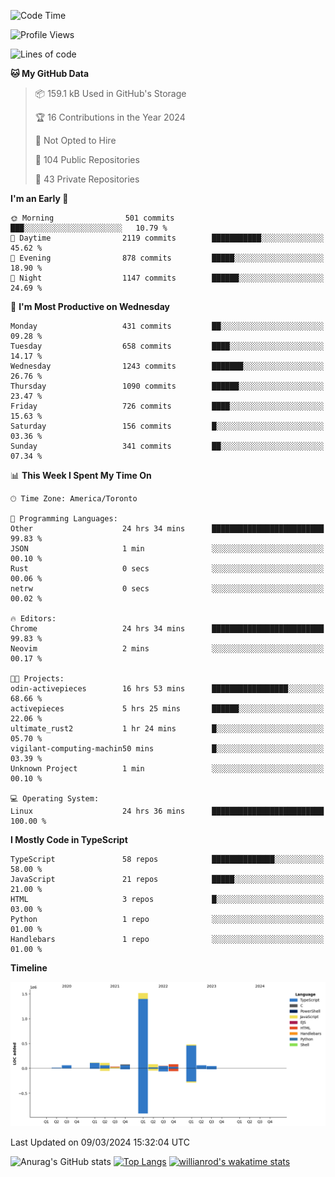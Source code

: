 <!--START_SECTION:waka-->
![Code Time](http://img.shields.io/badge/Code%20Time-1%2C293%20hrs%2052%20mins-blue)

![Profile Views](http://img.shields.io/badge/Profile%20Views-1-blue)

![Lines of code](https://img.shields.io/badge/From%20Hello%20World%20I%27ve%20Written-2.7%20million%20lines%20of%20code-blue)

**🐱 My GitHub Data** 

> 📦 159.1 kB Used in GitHub's Storage 
 > 
> 🏆 16 Contributions in the Year 2024
 > 
> 🚫 Not Opted to Hire
 > 
> 📜 104 Public Repositories 
 > 
> 🔑 43 Private Repositories 
 > 
**I'm an Early 🐤** 

```text
🌞 Morning                501 commits         ███░░░░░░░░░░░░░░░░░░░░░░   10.79 % 
🌆 Daytime                2119 commits        ███████████░░░░░░░░░░░░░░   45.62 % 
🌃 Evening                878 commits         █████░░░░░░░░░░░░░░░░░░░░   18.90 % 
🌙 Night                  1147 commits        ██████░░░░░░░░░░░░░░░░░░░   24.69 % 
```
📅 **I'm Most Productive on Wednesday** 

```text
Monday                   431 commits         ██░░░░░░░░░░░░░░░░░░░░░░░   09.28 % 
Tuesday                  658 commits         ████░░░░░░░░░░░░░░░░░░░░░   14.17 % 
Wednesday                1243 commits        ███████░░░░░░░░░░░░░░░░░░   26.76 % 
Thursday                 1090 commits        ██████░░░░░░░░░░░░░░░░░░░   23.47 % 
Friday                   726 commits         ████░░░░░░░░░░░░░░░░░░░░░   15.63 % 
Saturday                 156 commits         █░░░░░░░░░░░░░░░░░░░░░░░░   03.36 % 
Sunday                   341 commits         ██░░░░░░░░░░░░░░░░░░░░░░░   07.34 % 
```


📊 **This Week I Spent My Time On** 

```text
🕑︎ Time Zone: America/Toronto

💬 Programming Languages: 
Other                    24 hrs 34 mins      █████████████████████████   99.83 % 
JSON                     1 min               ░░░░░░░░░░░░░░░░░░░░░░░░░   00.10 % 
Rust                     0 secs              ░░░░░░░░░░░░░░░░░░░░░░░░░   00.06 % 
netrw                    0 secs              ░░░░░░░░░░░░░░░░░░░░░░░░░   00.02 % 

🔥 Editors: 
Chrome                   24 hrs 34 mins      █████████████████████████   99.83 % 
Neovim                   2 mins              ░░░░░░░░░░░░░░░░░░░░░░░░░   00.17 % 

🐱‍💻 Projects: 
odin-activepieces        16 hrs 53 mins      █████████████████░░░░░░░░   68.66 % 
activepieces             5 hrs 25 mins       ██████░░░░░░░░░░░░░░░░░░░   22.06 % 
ultimate_rust2           1 hr 24 mins        █░░░░░░░░░░░░░░░░░░░░░░░░   05.70 % 
vigilant-computing-machin50 mins             █░░░░░░░░░░░░░░░░░░░░░░░░   03.39 % 
Unknown Project          1 min               ░░░░░░░░░░░░░░░░░░░░░░░░░   00.10 % 

💻 Operating System: 
Linux                    24 hrs 36 mins      █████████████████████████   100.00 % 
```

**I Mostly Code in TypeScript** 

```text
TypeScript               58 repos            ██████████████░░░░░░░░░░░   58.00 % 
JavaScript               21 repos            █████░░░░░░░░░░░░░░░░░░░░   21.00 % 
HTML                     3 repos             █░░░░░░░░░░░░░░░░░░░░░░░░   03.00 % 
Python                   1 repo              ░░░░░░░░░░░░░░░░░░░░░░░░░   01.00 % 
Handlebars               1 repo              ░░░░░░░░░░░░░░░░░░░░░░░░░   01.00 % 
```



**Timeline**

![Lines of Code chart](https://raw.githubusercontent.com/wise-introvert/wise-introvert/master/assets/bar_graph.png)


 Last Updated on 09/03/2024 15:32:04 UTC
<!--END_SECTION:waka-->

![Anurag's GitHub stats](https://github-readme-stats.vercel.app/api?username=wise-introvert&count_private=true&show_icons=true)
[![Top Langs](https://github-readme-stats.vercel.app/api/top-langs/?username=wise-introvert&langs_count=10)](https://github.com/anuraghazra/github-readme-stats)
[![willianrod's wakatime stats](https://github-readme-stats.vercel.app/api/wakatime?username=wiseintrovert)](https://github.com/anuraghazra/github-readme-stats)
